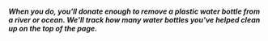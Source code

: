 ##### When you do, you'll donate enough to remove a plastic water bottle from a river or ocean. We'll track how many water bottles you've helped clean up on the top of the page.
